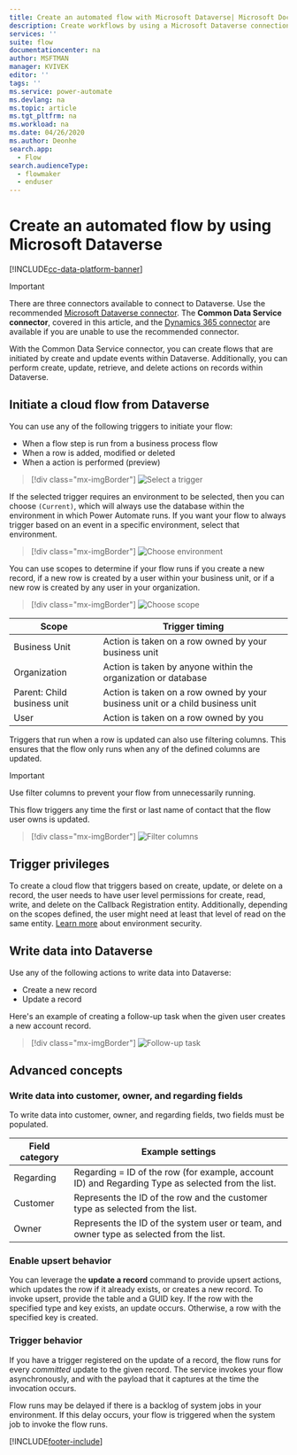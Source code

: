 ```yaml
---
title: Create an automated flow with Microsoft Dataverse| Microsoft Docs
description: Create workflows by using a Microsoft Dataverse connection and Power Automate
services: ''
suite: flow
documentationcenter: na
author: MSFTMAN
manager: KVIVEK
editor: ''
tags: ''
ms.service: power-automate
ms.devlang: na
ms.topic: article
ms.tgt_pltfrm: na
ms.workload: na
ms.date: 04/26/2020
ms.author: Deonhe
search.app: 
  - Flow
search.audienceType: 
  - flowmaker
  - enduser
---
```


# Create an automated flow by using Microsoft Dataverse

[!INCLUDE[cc-data-platform-banner](./includes/cc-data-platform-banner.md)]

>[!IMPORTANT]
>There are three connectors available to connect to Dataverse. Use the recommended [Microsoft Dataverse connector](./connection-cds-native.md). The **Common Data Service connector**, covered in this article, and the [Dynamics 365 connector](/connectors/dynamicscrmonline/) are available if you are unable to use the recommended connector.


With the Common Data Service connector, you can create flows that are initiated by create and update events within Dataverse. Additionally, you can perform create, update, retrieve, and delete actions on records within Dataverse.

## Initiate a cloud flow from Dataverse

You can use any of the following triggers to initiate your flow:

- When a flow step is run from a business process flow
- When a row is added, modified or deleted
- When a action is performed (preview)


> [!div class="mx-imgBorder"]
> ![Select a trigger](./media/cds-connector/Triggers.png)

If the selected trigger requires an environment to be selected, then you can choose `(Current)`, which will always use the database within the environment in which Power Automate runs. If you want your flow to always trigger based on an event in a specific environment, select that environment.

> [!div class="mx-imgBorder"]
> ![Choose environment](./media/cds-connector/Environments.png)

You can use scopes to determine if your flow runs if you create a new record, if a new row is created by a user within your business unit, or if a new row is created by any user in your organization.

> [!div class="mx-imgBorder"]
> ![Choose scope](./media/cds-connector/Scopes.png)

|Scope|Trigger timing|
| --- | --- |
|Business Unit|Action is taken on a row owned by your business unit|
|Organization|Action is taken by anyone within the organization or database|
|Parent: Child business unit|Action is taken on a row owned by your business unit or a child business unit|
|User|Action is taken on a row owned by you|

Triggers that run when a row is updated can also use filtering columns. This ensures that the flow only runs when any of the defined columns are updated.

> [!IMPORTANT]
> Use filter columns to prevent your flow from unnecessarily running.

This flow triggers any time the first or last name of contact that the flow user owns is updated.

> [!div class="mx-imgBorder"]
> ![Filter columns](./media/cds-connector/FilterAttributes.png)

## Trigger privileges

To create a cloud flow that triggers based on create, update, or delete on a record, the user needs to have user level permissions for create, read, write, and delete on the Callback Registration entity. Additionally, depending on the scopes defined, the user might need at least that level of read on the same entity.  [Learn more](/power-platform/admin/database-security) about environment security.

## Write data into Dataverse

Use any of the following actions to write data into Dataverse:

- Create a new record
- Update a record

Here's an example of creating a follow-up task when the given user creates a new account record.  

> [!div class="mx-imgBorder"]
> ![Follow-up task](./media/cds-connector/Regarding.png)

## Advanced concepts

### Write data into customer, owner, and regarding fields

To write data into customer, owner, and regarding fields, two fields must be populated.

| Field category | Example settings |
| --- | --- |
| Regarding | Regarding = ID of the row (for example, account ID) and Regarding Type as selected from the list. |
| Customer | Represents the ID of the row and the customer type as selected from the list. |
| Owner | Represents the ID of the system user or team, and owner type as selected from the list. |

### Enable upsert behavior

You can leverage the **update a record** command to provide upsert actions, which updates the row if it already exists, or creates a new record. To invoke upsert, provide the table and a GUID key. If the row with the specified type and key exists, an update occurs. Otherwise, a row with the specified key is created.

### Trigger behavior

If you have a trigger registered on the update of a record, the flow runs for every *committed* update to the given record. The service invokes your flow asynchronously, and with the payload that it captures at the time the invocation occurs.

Flow runs may be delayed if there is a backlog of system jobs in your environment.  If this delay occurs, your flow is triggered when the system job to invoke the flow runs.



[!INCLUDE[footer-include](includes/footer-banner.md)]